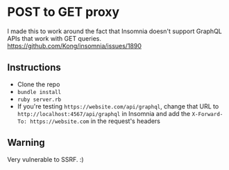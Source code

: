 # POST to GET proxy

I made this to work around the fact that Insomnia doesn't support GraphQL APIs that work with GET queries. <https://github.com/Kong/insomnia/issues/1890>

## Instructions

- Clone the repo
- `bundle install`
- `ruby server.rb`
- If you're testing `https://website.com/api/graphql`, change that URL to `http://localhost:4567/api/graphql` in Insomnia and add the `X-Forward-To: https://website.com` in the request's headers

## Warning

Very vulnerable to SSRF. :)


